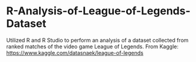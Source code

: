# R-Analysis-of-League-of-Legends-Dataset
Utilized R and R Studio to perform an analysis of a dataset collected from ranked matches of the video game League of Legends. From Kaggle: https://www.kaggle.com/datasnaek/league-of-legends

